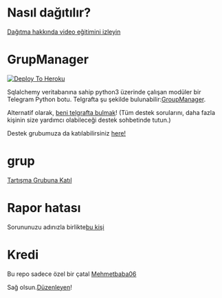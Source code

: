 # Nasıl dağıtılır?
[Dağıtma hakkında video eğitimini izleyin](https://youtu.be/gXXFpTAk6Vo)

# GrupManager

[![Deploy To Heroku](https://www.herokucdn.com/deploy/button.svg)](https://dashboard.heroku.com/new?template=https%3A%2F%2Fgithub.com%2Fxditya%2Fgroupmanager)

Sqlalchemy veritabanına sahip python3 üzerinde çalışan modüler bir Telegram Python botu.
Telgrafta şu şekilde bulunabilir:[GroupManager](https://github.com/Mehmetbaba06/Group_help).

Alternatif olarak, [beni telgrafta bulmak](https://t.me/EfsaneStar)! (Tüm destek sorularını, daha fazla kişinin size yardımcı olabileceği destek sohbetinde tutun.)

Destek grubumuza da katılabilirsiniz [here!](https://t.me/kanalEfsanestar)

# grup
[Tartışma Grubuna Katıl](https://t.me/sohbetskyfall)

# Rapor hatası
Sorununuzu adınızla birlikte[bu kişi](https://t.me/EfsaneStar)

# Kredi
Bu repo sadece özel bir çatal [Mehmetbaba06](https://github.com/Mehmetbaba06/Group_help)

Sağ olsun.[Düzenleyen](https://t.me/EfsaneStar)!
